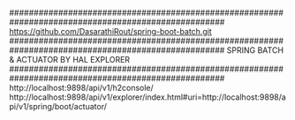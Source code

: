 ####################################################################################################
https://github.com/DasarathiRout/spring-boot-batch.git
####################################################################################################
SPRING BATCH & ACTUATOR BY HAL EXPLORER
####################################################################################################
http://localhost:9898/api/v1/h2console/
http://localhost:9898/api/v1/explorer/index.html#uri=http://localhost:9898/api/v1/spring/boot/actuator/
